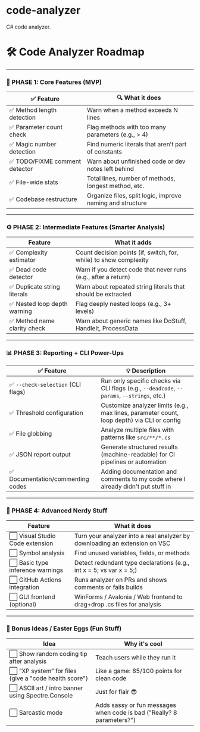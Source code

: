 # code-analyzer
C# code analyzer.

# 🛠️ Code Analyzer Roadmap

---

### 🧱 PHASE 1: Core Features (MVP)

| ✅ Feature                     | 🔍 What it does                                               |
|-------------------------------|---------------------------------------------------------------|
| ✅ Method length detection     | Warn when a method exceeds N lines                           |
| ✅ Parameter count check       | Flag methods with too many parameters (e.g., > 4)            |
| ✅ Magic number detection      | Find numeric literals that aren’t part of constants          |
| ✅ TODO/FIXME comment detector | Warn about unfinished code or dev notes left behind          |
| ✅ File-wide stats             | Total lines, number of methods, longest method, etc.         |
| ✅ Codebase restructure        | Organize files, split logic, improve naming and structure     |


---

### ⚙️ PHASE 2: Intermediate Features (Smarter Analysis)

| Feature                    | What it adds                                              |
|----------------------------|-----------------------------------------------------------|
| ✅ Complexity estimator | Count decision points (if, switch, for, while) to show complexity |
| ✅ Dead code detector | Warn if you detect code that never runs (e.g., after a return)  |
| ✅ Duplicate string literals | Warn about repeated string literals that should be extracted |
| ✅ Nested loop depth warning | Flag deeply nested loops (e.g., 3+ levels)                |
| ✅ Method name clarity check | Warn about generic names like DoStuff, HandleIt, ProcessData |

---

### 📊 PHASE 3: Reporting + CLI Power-Ups

| ✅ Feature                       | 💡 Description                                                                             |
| ------------------------------- | ------------------------------------------------------------------------------------------ |
| ✅ `--check-selection` (CLI flags) | Run only specific checks via CLI flags (e.g., `--deadcode`, `--params`, `--strings`, etc.) |
| ✅ Threshold configuration         | Customize analyzer limits (e.g., max lines, parameter count, loop depth) via CLI or config |
| ✅ File globbing                   | Analyze multiple files with patterns like `src/**/*.cs`                                    |
| ✅ JSON report output              | Generate structured results (machine-readable) for CI pipelines or automation              |
| ✅ Documentation/commenting codes  | Adding documentation and comments to my code where I already didn't put stuff in           |



---

### 🧠 PHASE 4: Advanced Nerdy Stuff

| Feature                   | What it does                                              |
|---------------------------|-----------------------------------------------------------|
| ⬜ Visual Studio Code extension | Turn your analyzer into a real analyzer by downloading an extension on VSC |
| ⬜ Symbol analysis         | Find unused variables, fields, or methods                  |
| ⬜ Basic type inference warnings | Detect redundant type declarations (e.g., int x = 5; vs var x = 5;) |
| ⬜ GitHub Actions integration | Runs analyzer on PRs and shows comments or fails builds  |
| ⬜ GUI frontend (optional) | WinForms / Avalonia / Web frontend to drag+drop .cs files for analysis |

---

### 🌱 Bonus Ideas / Easter Eggs (Fun Stuff)

| Idea                          | Why it's cool                                           |
|-------------------------------|---------------------------------------------------------|
| ⬜ Show random coding tip after analysis | Teach users while they run it                     |
| ⬜ “XP system” for files (give a "code health score") | Like a game: 85/100 points for clean code      |
| ⬜ ASCII art / intro banner using Spectre.Console | Just for flair 😎                                  |
| ⬜ Sarcastic mode             | Adds sassy or fun messages when code is bad ("Really? 8 parameters?") |


